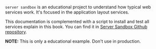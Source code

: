 `server sandbox` is an educational project to understand how typical web services work. It's focused in the application layout services.

This documentation is complemented with a script to install and test all services explain in this book. You can find it in [Server Sandbox Github repository](https://kikobeats.github.io/server-sandbox).

**NOTE:** This is only a educational example. Don't use in production.
